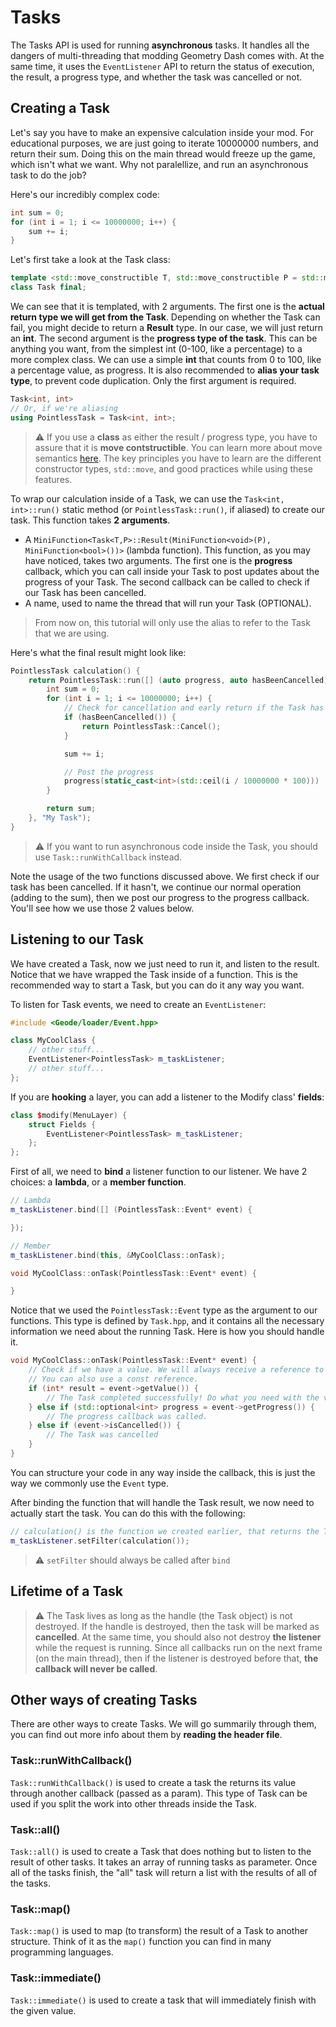# Tasks

The Tasks API is used for running **asynchronous** tasks. It handles all the dangers of multi-threading that modding Geometry Dash comes with. At the same time, it uses the `EventListener` API to return the status of execution, the result, a progress type, and whether the task was cancelled or not.

## Creating a Task

Let's say you have to make an expensive calculation inside your mod. For educational purposes, we are just going to iterate 10000000 numbers, and return their sum. Doing this on the main thread would freeze up the game, which isn't what we want. Why not paralellize, and run an asynchronous task to do the job?

Here's our incredibly complex code:

```cpp
int sum = 0;
for (int i = 1; i <= 10000000; i++) {
    sum += i;
}
```

Let's first take a look at the Task class:

```cpp
template <std::move_constructible T, std::move_constructible P = std::monostate>
class Task final;
```

We can see that it is templated, with 2 arguments. The first one is the **actual return type we will get from the Task**. Depending on whether the Task can fail, you might decide to return a **Result** type. In our case, we will just return an **int**. The second argument is the **progress type of the task**. This can be anything you want, from the simplest int (0-100, like a percentage) to a more complex class. We can use a simple **int** that counts from 0 to 100, like a percentage value, as progress. It is also recommended to **alias your task type**, to prevent code duplication. Only the first argument is required.

```cpp
Task<int, int>
// Or, if we're aliasing
using PointlessTask = Task<int, int>;
```

> :warning: If you use a **class** as either the result / progress type, you have to assure that it is **move contstructible**. You can learn more about move semantics [here](https://www.learncpp.com/cpp-tutorial/introduction-to-smart-pointers-move-semantics/). The key principles you have to learn are the different constructor types, `std::move`, and good practices while using these features.

To wrap our calculation inside of a Task, we can use the `Task<int, int>::run()` static method (or `PointlessTask::run()`, if aliased) to create our task. This function takes **2 arguments**.
 - A `MiniFunction<Task<T,P>::Result(MiniFunction<void>(P), MiniFunction<bool>())>` (lambda function). This function, as you may have noticed, takes two arguments. The first one is the **progress** callback, which you can call inside your Task to post updates about the progress of your Task. The second callback can be called to check if our Task has been cancelled.
 - A name, used to name the thread that will run your Task (OPTIONAL).

> From now on, this tutorial will only use the alias to refer to the Task that we are using.

Here's what the final result might look like:

```cpp
PointlessTask calculation() {
    return PointlessTask::run([] (auto progress, auto hasBeenCancelled) ->  {
        int sum = 0;
        for (int i = 1; i <= 10000000; i++) {
            // Check for cancellation and early return if the Task has been cancelled.
            if (hasBeenCancelled()) {
                return PointlessTask::Cancel();
            }

            sum += i;

            // Post the progress
            progress(static_cast<int>(std::ceil(i / 10000000 * 100)))
        }

        return sum;
    }, "My Task");
}
```

> :warning: If you want to run asynchronous code inside the Task, you should use `Task::runWithCallback` instead.

Note the usage of the two functions discussed above. We first check if our task has been cancelled. If it hasn't, we continue our normal operation (adding to the sum), then we post our progress to the progress callback. You'll see how we use those 2 values below.

## Listening to our Task

We have created a Task, now we just need to run it, and listen to the result. Notice that we have wrapped the Task inside of a function. This is the recommended way to start a Task, but you can do it any way you want.

To listen for Task events, we need to create an `EventListener`:

```cpp
#include <Geode/loader/Event.hpp>

class MyCoolClass {
    // other stuff...
    EventListener<PointlessTask> m_taskListener;
    // other stuff...
};
```

If you are **hooking** a layer, you can add a listener to the Modify class' **fields**:

```cpp
class $modify(MenuLayer) {
    struct Fields {
        EventListener<PointlessTask> m_taskListener;
    };
};
```

First of all, we need to **bind** a listener function to our listener. We have 2 choices: a **lambda**, or a **member function**.

```cpp
// Lambda
m_taskListener.bind([] (PointlessTask::Event* event) {

});

// Member
m_taskListener.bind(this, &MyCoolClass::onTask);

void MyCoolClass::onTask(PointlessTask::Event* event) {

}
```

Notice that we used the `PointlessTask::Event` type as the argument to our functions. This type is defined by `Task.hpp`, and it contains all the necessary information we need about the running Task. Here is how you should handle it.

```cpp
void MyCoolClass::onTask(PointlessTask::Event* event) {
    // Check if we have a value. We will always receive a reference to the result.
    // You can also use a const reference.
    if (int* result = event->getValue()) {
        // The Task completed successfully! Do what you need with the value.
    } else if (std::optional<int> progress = event->getProgress()) {
        // The progress callback was called.
    } else if (event->isCancelled()) {
        // The Task was cancelled
    }
}
```

You can structure your code in any way inside the callback, this is just the way we commonly use the `Event` type.

After binding the function that will handle the Task result, we now need to actually start the task. You can do this with the following:

```cpp
// calculation() is the function we created earlier, that returns the Task.
m_taskListener.setFilter(calculation());
```

> :warning: `setFilter` should always be called after `bind`

## Lifetime of a Task

> :warning: The Task lives as long as the handle (the Task object) is not destroyed. If the handle is destroyed, then the task will be marked as **cancelled**. At the same time, you should also not destroy **the listener** while the request is running. Since all callbacks run on the next frame (on the main thread), then if the listener is destroyed before that, **the callback will never be called**.

## Other ways of creating Tasks

There are other ways to create Tasks. We will go summarily through them, you can find out more info about them by **reading the header file**.

### Task::runWithCallback()

`Task::runWithCallback()` is used to create a task the returns its value through another callback (passed as a param). This type of Task can be used if you split the work into other threads inside the Task.

### Task::all()

`Task::all()` is used to create a Task that does nothing but to listen to the result of other tasks. It takes an array of running tasks as parameter. Once all of the tasks finish, the "all" task will return a list with the results of all of the tasks.

### Task::map()

`Task::map()` is used to map (to transform) the result of a Task to another structure. Think of it as the `map()` function you can find in many programming languages.

### Task::immediate()

`Task::immediate()` is used to create a task that will immediately finish with the given value.